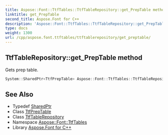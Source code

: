 ```yaml
---
title: Aspose::Font::TtfTables::TtfTableRepository::get_PrepTable method
linktitle: get_PrepTable
second_title: Aspose.Font for C++
description: 'Aspose::Font::TtfTables::TtfTableRepository::get_PrepTable method. Gets prep table in C++.'
type: docs
weight: 1300
url: /cpp/aspose.font.ttftables/ttftablerepository/get_preptable/
---
```

## TtfTableRepository::get_PrepTable method


Gets prep table.

```cpp
System::SharedPtr<TtfPrepTable> Aspose::Font::TtfTables::TtfTableRepository::get_PrepTable() const
```

## See Also

* Typedef [SharedPtr](../../../system/sharedptr/)
* Class [TtfPrepTable](../../ttfpreptable/)
* Class [TtfTableRepository](../)
* Namespace [Aspose::Font::TtfTables](../../)
* Library [Aspose.Font for C++](../../../)
